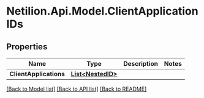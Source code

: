 # Netilion.Api.Model.ClientApplicationIDs
## Properties

Name | Type | Description | Notes
------------ | ------------- | ------------- | -------------
**ClientApplications** | [**List&lt;NestedID&gt;**](NestedID.md) |  | 

[[Back to Model list]](../README.md#documentation-for-models) [[Back to API list]](../README.md#documentation-for-api-endpoints) [[Back to README]](../README.md)

